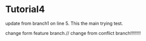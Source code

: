 # Tutorial4



update from branch1 on line 5.
This the main trying test.

change form feature branch.//
change from conflict branch!!!!!!!!

